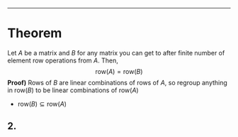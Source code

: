 

---
# Theorem
Let $A$ be a matrix and $B$ for any matrix you can get to after finite number of element row operations from $A$. Then, $$\text{row}(A)=\text{row}(B)$$
**Proof)**
Rows of $B$ are linear combinations of rows of $A$, so regroup anything in $\text{row}(B)$ to be linear combinations of $\text{row}(A)$
- $\text{row}(B)\subseteq\text{row}(A)$



## 2. 